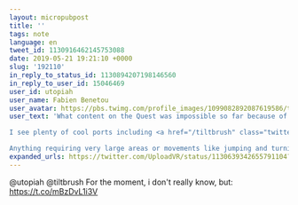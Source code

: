 ```yaml
---
layout: micropubpost
title: ''
tags: note
language: en
tweet_id: 1130916462145753088
date: 2019-05-21 19:21:10 +0000
slug: '192110'
in_reply_to_status_id: 1130894207198146560
in_reply_to_user_id: 15046469
user_id: utopiah
user_name: Fabien Benetou
user_avatar: https://pbs.twimg.com/profile_images/1099082892087619586/taAydS8U.png
user_text: 'What content on the Quest was impossible so far because of wires?

I see plenty of cool ports including <a href="/tiltbrush" class="twitter-atreply pretty-link js-nav" dir="ltr" data-mentioned-user-id="2946570168"><s>@</s><b>tiltbrush</b></a> but arguably none so far required to be wireless.

Anything requiring very large areas or movements like jumping and turning a lot that benefit from being wireless?'
expanded_urls: https://twitter.com/UploadVR/status/1130639342655791104?s=09
---
```

@utopiah @tiltbrush For the moment, i don't really know, but: https://t.co/mBzDvL1i3V
